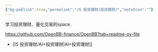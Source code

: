```yaml
---
{"dg-publish":true,"permalink":"/5 投资理财/投资理财/","noteIcon":""}
---
```



学习投资理财、量化交易的space.

https://github.com/OpenBB-finance/OpenBB?tab=readme-ov-file

- [[5 投资理财/AI+投资理财\|AI+投资理财]]